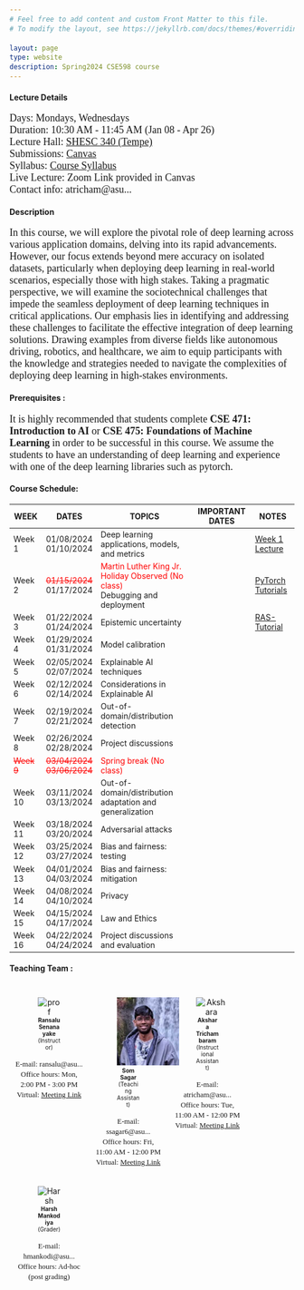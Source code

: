 ```yaml
---
# Feel free to add content and custom Front Matter to this file.
# To modify the layout, see https://jekyllrb.com/docs/themes/#overriding-theme-defaults

layout: page
type: website
description: Spring2024 CSE598 course
---
```

#### Lecture Details 
<font size='4' face='Times New Roman'>Days: Mondays, Wednesdays<br>
Duration: 10:30 AM - 11:45 AM (Jan 08 - Apr 26)<br>
Lecture Hall: <a href='https://www.asu.edu/map/interactive/?psCode=SHESC' target='_blank'>SHESC 340 (Tempe)</a><br>
Submissions: <a href='https://canvas.asu.edu/courses/177191' target='_blank'>Canvas</a>
  <br>
Syllabus: <a href='https://canvas.asu.edu/courses/177191/files/folder/Syllabus' target='_blank'>Course Syllabus</a> <br>
Live Lecture: Zoom Link provided in Canvas <br>
Contact info: atricham@asu...
 </font>
  <br>
#### Description
<font size='4' face='Times New Roman'>In this course, we will explore the pivotal role of deep learning across various application domains, delving into its rapid advancements. However, our focus extends beyond mere accuracy on isolated datasets, particularly when deploying deep learning in real-world scenarios, especially those with high stakes. Taking
a pragmatic perspective, we will examine the sociotechnical challenges that impede the seamless deployment of deep learning techniques in critical applications. Our emphasis lies in identifying and addressing
these challenges to facilitate the effective integration of deep learning solutions. Drawing examples from
diverse fields like autonomous driving, robotics, and healthcare, we aim to equip participants with the
knowledge and strategies needed to navigate the complexities of deploying deep learning in high-stakes
environments. </font>
 <br>
#### Prerequisites : 
<font size='4' face='Times New Roman'>It is highly recommended that students complete <b>CSE 471: Introduction to AI </b> or <b>CSE 475: Foundations of Machine Learning </b> in order to be successful in this course. We assume the students to have an understanding of deep learning and experience with one of the deep learning libraries such as pytorch.</font>
 <br>
#### Course Schedule: 

| WEEK   | DATES |TOPICS                                  | IMPORTANT DATES | NOTES |
|----------|------|------------------------------------------|-----------|-------|
|Week 1| 01/08/2024 <br> 01/10/2024 | Deep learning applications, models, and metrics               |           |  [Week 1 Lecture](/lectures/CSE598_week1.pdf) |
|Week 2| <span style="color:red; text-decoration:line-through;">01/15/2024</span><br>01/17/2024 | <span style="color:red;">Martin Luther King Jr. Holiday Observed (No class)</span> <br> Debugging and deployment |           | [PyTorch Tutorials](https://pytorch.org/tutorials/) |
|Week 3| 01/22/2024 <br>01/24/2024 | Epistemic uncertainty |         |  [RAS-Tutorial](/lectures/RAS_combinedTutorial.ipynb)    |
|Week 4| 01/29/2024 <br>01/31/2024 | Model calibration|  | |
|Week 5| 02/05/2024 <br> 02/07/2024 | Explainable AI techniques |           |  |
|Week 6| 02/12/2024 <br> 02/14/2024 |Considerations in Explainable AI  |    |   |
|Week 7| 02/19/2024 <br>02/21/2024 | Out-of-domain/distribution detection |     | |
|Week 8| 02/26/2024 <br>02/28/2024 | Project discussions |           |   |
|<span style="color:red; text-decoration:line-through;">Week 9</span>| <span style="color:red; text-decoration:line-through;">03/04/2024<br> 03/06/2024</span> |<span style="color:red;">Spring break (No class)</span> | | |
|Week 10| 03/11/2024 <br> 03/13/2024 | Out-of-domain/distribution adaptation and generalization  |           |    |
|Week 11| 03/18/2024 <br> 03/20/2024 | Adversarial attacks             |       |       |
|Week 12| 03/25/2024 <br> 03/27/2024 | Bias and fairness: testing  |           |       |
|Week 13| 04/01/2024 <br> 04/03/2024 | Bias and fairness: mitigation  |           |       |
|Week 14| 04/08/2024 <br> 04/10/2024 | Privacy |        |       |
|Week 15| 04/15/2024 <br> 04/17/2024 |Law and Ethics |  |       |
|Week 16| 04/22/2024 <br>  04/24/2024 | Project discussions and evaluation |   |      |






#### Teaching Team : <br>

<style>
  .person {
    padding: 10px;
    text-align: center;
    max-width: 120px; /* Adjust as needed */
  }
  
  .person img {
    max-width: 120px;
    max-height: 120px;
  }

  .person figcaption {
    font-size: 10px; /* Adjust the font size as needed */
  }
</style>

<div style="display: flex; flex-wrap: wrap;">
  <div class="person">
    <figure class="img-container">
      <img src="images/prof.jpeg" alt="prof">
      <figcaption><b>Ransalu Senanayake</b><br>(Instructor)</figcaption>
    </figure>
    <font size='2' face='Times New Roman'>
      E-mail: ransalu@asu...<br>
      Office hours: Mon, 2:00 PM - 3:00 PM<br>
      Virtual: <a href='https://asu.zoom.us/j/86384420994' target='_blank'>Meeting Link</a><br>
    </font>
  </div>

  <div class="person">
    <figure class="img-container">
      <img src="images/som.jpg" alt="Som Sagar">
      <figcaption><b>Som Sagar</b><br>(Teaching Assistant)</figcaption>
    </figure>
    <font size='2' face='Times New Roman'>
      E-mail: ssagar6@asu...<br>
      Office hours: Fri, 11:00 AM - 12:00 PM<br>
      Virtual: <a href='https://asu.zoom.us/j/2626337917' target='_blank'>Meeting Link</a><br>
    </font>
  </div>

  <div class="person">
    <figure class="img-container">
      <img src="images/akshara.jpeg" alt="Akshara">
      <figcaption><b>Akshara Trichambaram</b><br>(Instructional Assistant)</figcaption>
    </figure>
    <font size='2' face='Times New Roman'>
      E-mail: atricham@asu...<br>
      Office hours: Tue, 11:00 AM - 12:00 PM<br>
      Virtual: <a href='https://asu.zoom.us/j/83219364396' target='_blank'>Meeting Link</a><br>
    </font>
  </div>


  <div class="person">
    <figure class="img-container">
      <img src="images/harsh.jpg" alt="Harsh">
      <figcaption><b>Harsh Mankodiya</b><br>(Grader)</figcaption>
    </figure>
    <font size='2' face='Times New Roman'>
      E-mail: hmankodi@asu...<br>
      Office hours: Ad-hoc (post grading)
    </font>
  </div>
</div>
